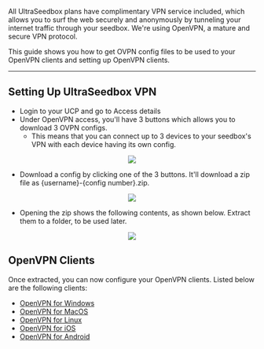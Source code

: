 All UltraSeedbox plans have complimentary VPN service included, which allows you to surf the web securely and anonymously by tunneling your internet traffic through your seedbox. We're using OpenVPN, a mature and secure VPN protocol.

This guide shows you how to get OVPN config files to be used to your OpenVPN clients and setting up OpenVPN clients.

***

## Setting Up UltraSeedbox VPN

* Login to your UCP and go to Access details
* Under OpenVPN access, you'll have 3 buttons which allows you to download 3 OVPN configs.
  * This means that you can connect up to 3 devices to your seedbox's VPN with each device having its own config.

<p align="center"><img src="https://docs.usbx.me/uploads/images/gallery/2020-05/image-1590685274213.png"></p>

* Download a config by clicking one of the 3 buttons. It'll download a zip file as {username}-{config number}.zip.

<p align="center"><img src="https://docs.usbx.me/uploads/images/gallery/2020-05/image-1590685541519.png"></p>

* Opening the zip shows the following contents, as shown below. Extract them to a folder, to be used later.

<p align="center"><img src="https://docs.usbx.me/uploads/images/gallery/2020-05/image-1590685664656.png"></p>

## OpenVPN Clients

Once extracted, you can now configure your OpenVPN clients. Listed below are the following clients:

* [OpenVPN for Windows](https://docs.usbx.me/books/virtual-private-network-%28vpn%29/page/openvpn-for-windows)
* [OpenVPN for MacOS](https://docs.usbx.me/books/virtual-private-network-%28vpn%29/page/openvpn-for-macos)
* [OpenVPN for Linux](https://docs.usbx.me/books/virtual-private-network-%28vpn%29/page/openvpn-for-linux)
* [OpenVPN for iOS](https://docs.usbx.me/books/virtual-private-network-%28vpn%29/page/openvpn-for-ios)
* [OpenVPN for Android](https://docs.usbx.me/books/virtual-private-network-%28vpn%29/page/openvpn-for-android)